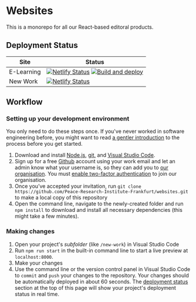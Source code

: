 # Websites

This is a monorepo for all our React-based editoral products.

## Deployment Status

| Site       | Status                                                                                                                                                                                                                                                                                                                                                                                                                      |
| ---------- | --------------------------------------------------------------------------------------------------------------------------------------------------------------------------------------------------------------------------------------------------------------------------------------------------------------------------------------------------------------------------------------------------------------------------- |
| E-Learning | [![Netlify Status](https://api.netlify.com/api/v1/badges/be127c78-15e4-457f-8880-078ca5f1128c/deploy-status)](https://app.netlify.com/sites/eunpdc-elearning/deploys) [![Build and deploy](https://github.com/Peace-Research-Institute-Frankfurt/eunpdc-elearning/actions/workflows/deploy.yml/badge.svg?branch=main)](https://github.com/Peace-Research-Institute-Frankfurt/eunpdc-elearning/actions/workflows/deploy.yml) |
| New Work   | [![Netlify Status](https://api.netlify.com/api/v1/badges/389532b6-bd8e-432c-84b9-dee1dc63c426/deploy-status)](https://app.netlify.com/sites/leibniz-nw/deploys)                                                                                                                                                                                                                                                             |

## Workflow

### Setting up your development environment

You only need to do these steps once. If you've never worked in software engineering before, you might want to read [a gentler introduction](https://awesomephant.github.io/untitled-coding-workshop/chapters/tools/) to the process before you get started.

1. Download and install [Node.js](https://nodejs.org/en/), [git,](https://git-scm.com/) and [Visual Studio Code](https://code.visualstudio.com/).
2. Sign up for a free [Github](https://github.com/) account using your work email and let an admin know what your username is, so they can add you to [our organisation](https://github.com/Peace-Research-Institute-Frankfurt). You must [enable two-factor authentication](https://docs.github.com/en/authentication/securing-your-account-with-two-factor-authentication-2fa) to join our organisation.
3. Once you’ve accepted your invitation, run `git clone https://github.com/Peace-Research-Institute-Frankfurt/websites.git` to make a local copy of this repository
4. Open the command line, navigate to the newly-created folder and run `npm install` to download and install all necessary dependencies (this might take a few minutes).

### Making changes

1. Open your project's _subfolder_ (like `/new-work`) in Visual Studio Code
2. Run `npm run start` in the built-in command line to start a live preview at `localhost:8000`.
3. Make your changes
4. Use the command line or the version control panel in Visual Studio Code to `commit` and `push` your changes to the repository. Your changes should be automatically deployed in about 60 seconds. The [deployment status](https://github.com/Peace-Research-Institute-Frankfurt/websites#deployment-status) section at the top of this page will show your project's deployment status in real time.
